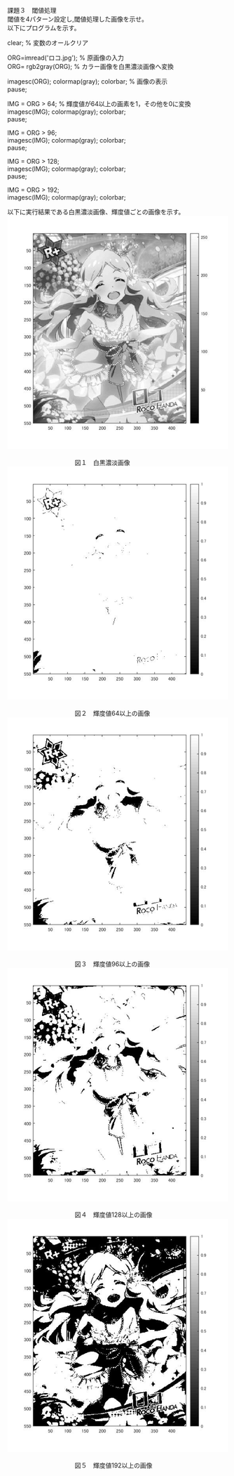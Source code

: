 課題３　閾値処理<br>
閾値を4パターン設定し,閾値処理した画像を示せ。<br>
以下にプログラムを示す。<br>

clear; % 変数のオールクリア<br>

ORG=imread('ロコ.jpg'); % 原画像の入力<br>
ORG= rgb2gray(ORG); % カラー画像を白黒濃淡画像へ変換<br>

imagesc(ORG); colormap(gray); colorbar; % 画像の表示<br>
pause;<br>

IMG = ORG > 64; % 輝度値が64以上の画素を1，その他を0に変換<br>
imagesc(IMG); colormap(gray); colorbar;<br>
pause;<br>

IMG = ORG > 96;<br>
imagesc(IMG); colormap(gray); colorbar;<br>
pause;<br>

IMG = ORG > 128;<br>
imagesc(IMG); colormap(gray); colorbar;<br>
pause;<br>

IMG = ORG > 192;<br>
imagesc(IMG); colormap(gray); colorbar;<br>

以下に実行結果である白黒濃淡画像、輝度値ごとの画像を示す。<br>
![原画像](https://github.com/Tomoyuki-Soma/lecture_image_processing/blob/master/kadai3/Image0.jpg)<br>  
　　　　　　　　　　　図１　白黒濃淡画像<br>
![原画像](https://github.com/Tomoyuki-Soma/lecture_image_processing/blob/master/kadai3/Image1.jpg)<br>  
　　　　　　　　　　　図２　輝度値64以上の画像<br>
![原画像](https://github.com/Tomoyuki-Soma/lecture_image_processing/blob/master/kadai3/Image2.jpg)<br>  
　　　　　　　　　　　図３　輝度値96以上の画像<br>
![原画像](https://github.com/Tomoyuki-Soma/lecture_image_processing/blob/master/kadai3/Image3.jpg)<br>  
　　　　　　　　　　　図４　輝度値128以上の画像<br>
![原画像](https://github.com/Tomoyuki-Soma/lecture_image_processing/blob/master/kadai3/Image4.jpg)<br>  
　　　　　　　　　　　図５　輝度値192以上の画像<br>



